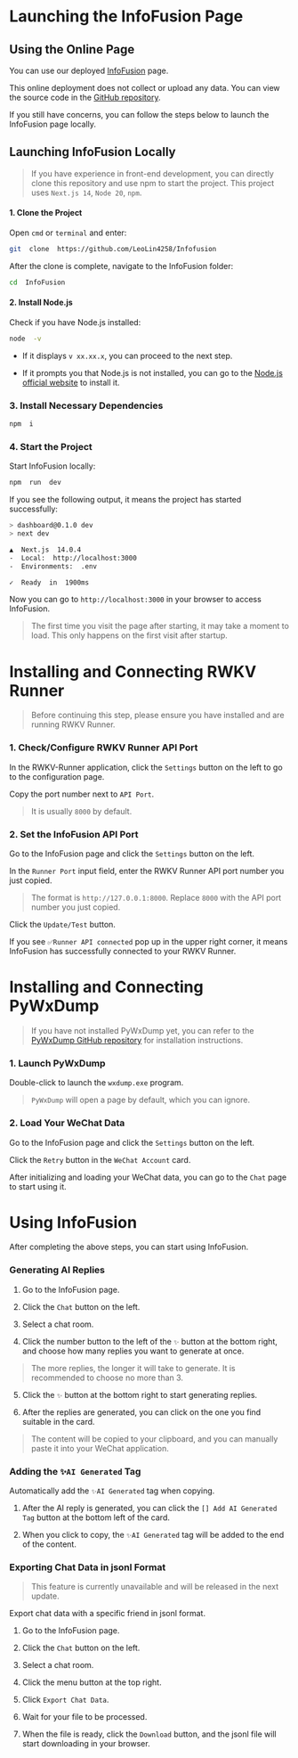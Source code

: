
# Launching the InfoFusion Page

## Using the Online Page

You can use our deployed [InfoFusion](https://rwkv-infofusion.vercel.app/) page.

This online deployment does not collect or upload any data. You can view the source code in the [GitHub repository](https://github.com/LeoLin4258/Infofusion).

If you still have concerns, you can follow the steps below to launch the InfoFusion page locally.

  

## Launching InfoFusion Locally

> If you have experience in front-end development, you can directly clone this repository and use npm to start the project.
> This project uses `Next.js 14`, `Node 20`, `npm`.

  

#### 1. Clone the Project

Open `cmd` or `terminal` and enter:

```bash
git  clone  https://github.com/LeoLin4258/Infofusion
```

After the clone is complete, navigate to the InfoFusion folder:

```bash
cd  InfoFusion
```

#### 2. Install Node.js

Check if you have Node.js installed:

```bash
node  -v
```

- If it displays `v xx.xx.x`, you can proceed to the next step.

- If it prompts you that Node.js is not installed, you can go to the [Node.js official website](https://nodejs.org/en) to install it.

  

### 3. Install Necessary Dependencies

```bash
npm  i
```

### 4. Start the Project

Start InfoFusion locally:

```bash
npm  run  dev
```

If you see the following output, it means the project has started successfully:

```bash
> dashboard@0.1.0 dev
> next dev

▲  Next.js  14.0.4
-  Local:  http://localhost:3000
-  Environments:  .env

✓  Ready  in  1900ms
```

Now you can go to `http://localhost:3000` in your browser to access InfoFusion.

> The first time you visit the page after starting, it may take a moment to load. This only happens on the first visit after startup.

  

# Installing and Connecting RWKV Runner

> Before continuing this step, please ensure you have installed and are running RWKV Runner.

### 1. Check/Configure RWKV Runner API Port

In the RWKV-Runner application, click the `Settings` button on the left to go to the configuration page.

  

Copy the port number next to `API Port`.

> It is usually `8000` by default.

  

### 2. Set the InfoFusion API Port

Go to the InfoFusion page and click the `Settings` button on the left.

  

In the `Runner Port` input field, enter the RWKV Runner API port number you just copied.

> The format is `http://127.0.0.1:8000`.
> Replace `8000` with the API port number you just copied.

  

Click the `Update/Test` button.

  

If you see `✅Runner API connected` pop up in the upper right corner, it means InfoFusion has successfully connected to your RWKV Runner.

  

# Installing and Connecting PyWxDump

> If you have not installed PyWxDump yet, you can refer to the [PyWxDump GitHub repository](https://github.com/xaoyaoo/PyWxDump/blob/master/doc/UserGuide.md) for installation instructions.

  

### 1. Launch PyWxDump

Double-click to launch the `wxdump.exe` program.

>  `PyWxDump` will open a page by default, which you can ignore.

  

### 2. Load Your WeChat Data

Go to the InfoFusion page and click the `Settings` button on the left.

  

Click the `Retry` button in the `WeChat Account` card.

  

After initializing and loading your WeChat data, you can go to the `Chat` page to start using it.

  

# Using InfoFusion

After completing the above steps, you can start using InfoFusion.

  

### Generating AI Replies

1. Go to the InfoFusion page.

2. Click the `Chat` button on the left.

3. Select a chat room.

4. Click the number button to the left of the `✨` button at the bottom right, and choose how many replies you want to generate at once.

> The more replies, the longer it will take to generate.
> It is recommended to choose no more than 3.

5. Click the `✨` button at the bottom right to start generating replies.

6. After the replies are generated, you can click on the one you find suitable in the card.

> The content will be copied to your clipboard, and you can manually paste it into your WeChat application.

  

### Adding the `✨AI Generated` Tag

Automatically add the `✨AI Generated` tag when copying.

1. After the AI reply is generated, you can click the `[] Add AI Generated Tag` button at the bottom left of the card.

2. When you click to copy, the `✨AI Generated` tag will be added to the end of the content.

  

### Exporting Chat Data in jsonl Format

> This feature is currently unavailable and will be released in the next update.

  

Export chat data with a specific friend in jsonl format.

1. Go to the InfoFusion page.

2. Click the `Chat` button on the left.

3. Select a chat room.

4. Click the menu button at the top right.

5. Click `Export Chat Data`.

6. Wait for your file to be processed.

7. When the file is ready, click the `Download` button, and the jsonl file will start downloading in your browser.
